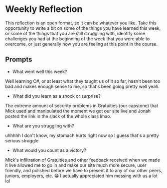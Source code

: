 # Weekly Reflection
This reflection is an open format, so it can be whatever you like. Take this opportunity to write a bit on some of the things you have learned this week, or some of the things that you are still struggling with, identify some challenges you had at the beginning of the week that you were able to overcome, or just generally how you are feeling at this point in the course.

## Prompts
- What went well this week?

Well learning C#, or at least what they taught us of it so far, hasn't been too bad and makes enough sense to me, so that's been going pretty well yeah.

- What did you learn as a shock or surprise?

The extreme amount of security problems in Gratuities (our capstone) that Mick used and manipulated the moment we got our site live and Jonah posted the link in the slack of the whole class lmao.

- What are you struggling with?

uhhhhh I don't know, my stomach hurts right now so I guess that's a pretty serious struggle

- What would you count as a victory?

Mick's infiltration of Gratuities and other feedback received when we made it live allowed me to go in and make our site much more secure, user friendly, and polished before we have to present it to any of our other peers, juniors, employers, etc. 😁 I actually appreciated him messing with us a lot lol
